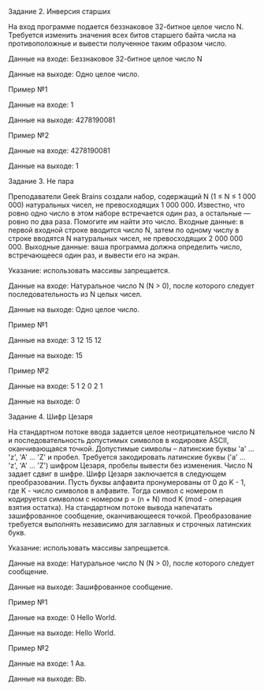 Задание 2. Инверсия старших

На вход программе подается беззнаковое 32-битное целое число N. Требуется изменить значения всех битов старшего байта числа на противоположные и вывести полученное таким образом число.

Данные на входе: Беззнаковое 32-битное целое число N

Данные на выходе: Одно целое число.

Пример №1

Данные на входе: 1

Данные на выходе: 4278190081

Пример №2

Данные на входе: 4278190081

Данные на выходе: 1



Задание 3. Не пара

Преподаватели Geek Brains создали набор, содержащий N (1 ≤ N ≤ 1 000 000) натуральных чисел, не превосходящих 1 000 000. Известно, что ровно одно число в этом наборе встречается один раз, а остальные — ровно по два раза. Помогите им найти это число. Входные данные: в первой входной строке вводится число N, затем по одному числу в строке вводятся N натуральных чисел, не превосходящих 2 000 000 000. Выходные данные: ваша программа должна определить число, встречающееся один раз, и вывести его на экран.

Указание: использовать массивы запрещается.

Данные на входе: Натуральное число N (N > 0), после которого следует последовательность из N целых чисел.

Данные на выходе: Одно целое число.

Пример №1

Данные на входе: 3 12 15 12

Данные на выходе: 15

Пример №2

Данные на входе: 5 1 2 0 2 1

Данные на выходе: 0


Задание 4. Шифр Цезаря

На стандартном потоке ввода задается целое неотрицательное число N и последовательность допустимых символов в кодировке ASCII, оканчивающаяся точкой. Допустимые символы – латинские буквы 'a' ... 'z', 'A' ... 'Z' и пробел. Требуется закодировать латинские буквы ('a' ... 'z', 'A' ... 'Z') шифром Цезаря, пробелы вывести без изменения. Число N задает сдвиг в шифре. Шифр Цезаря заключается в следующем преобразовании. Пусть буквы алфавита пронумерованы от 0 до K - 1, где K - число символов в алфавите. Тогда символ с номером n кодируется символом с номером p = (n + N) mod K (mod - операция взятия остатка). На стандартном потоке вывода напечатать зашифрованное сообщение, оканчивающееся точкой. Преобразование требуется выполнять независимо для заглавных и строчных латинских букв.

Указание: использовать массивы запрещается.

Данные на входе: Натуральное число N (N > 0), после которого следует сообщение.

Данные на выходе: Зашифрованное сообщение.

Пример №1

Данные на входе: 0 Hello World.

Данные на выходе: Hello World.

Пример №2

Данные на входе: 1 Aa.

Данные на выходе: Bb.
